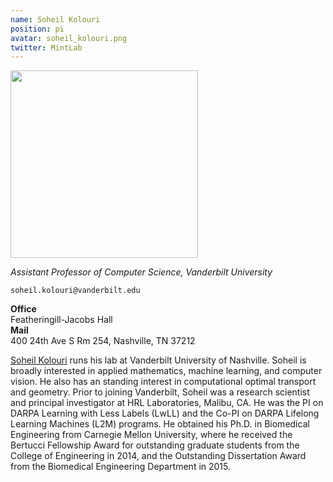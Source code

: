 ```yaml
---
name: Soheil Kolouri
position: pi
avatar: soheil_kolouri.png
twitter: MintLab
---
```


<img width="300" src="{{site.baseurl}}/images/people/{{page.avatar}}" data-action="zoom">

_Assistant Professor of Computer Science, Vanderbilt University_<br>

<i class="fa fa-envelope-o"></i> `soheil.kolouri@vanderbilt.edu`

**Office**<br>
Featheringill-Jacobs Hall<br>
**Mail**<br>
400 24th Ave S Rm 254, Nashville, TN 37212<br>


[Soheil Kolouri](http://skolouri.github.io/) runs his lab at Vanderbilt University of Nashville.
Soheil is broadly interested in applied mathematics, machine learning, and computer vision. He also
has an standing interest in computational optimal transport and geometry. Prior to joining Vanderbilt,
Soheil was a research scientist and principal investigator at HRL Laboratories, Malibu, CA. He was
the PI on DARPA Learning with Less Labels (LwLL) and the Co-PI on DARPA Lifelong Learning Machines (L2M) programs.
He obtained his Ph.D. in Biomedical Engineering from Carnegie Mellon University, where he received the Bertucci Fellowship Award for outstanding graduate students from the College of Engineering in 2014, and the Outstanding Dissertation Award from the Biomedical Engineering Department in 2015.
